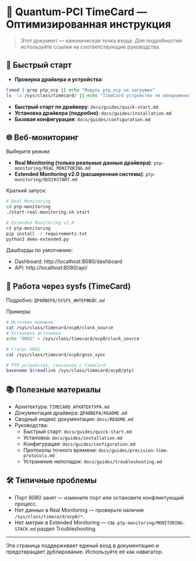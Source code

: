 # 🧭 Quantum-PCI TimeCard — Оптимизированная инструкция

> Этот документ — каноническая точка входа. Для подробностей используйте ссылки на соответствующие руководства.

## 🚀 Быстрый старт

- **Проверка драйвера и устройства**:
```bash
lsmod | grep ptp_ocp || echo "Модуль ptp_ocp не загружен"
ls -la /sys/class/timecard/ || echo "TimeCard устройство не обнаружено"
```
- **Быстрый старт по драйверу**: `docs/guides/quick-start.md`
- **Установка драйвера (подробно)**: `docs/guides/installation.md`
- **Базовая конфигурация**: `docs/guides/configuration.md`

## 🌐 Веб‑мониторинг

Выберите режим:
- **Real Monitoring (только реальные данные драйвера)**: `ptp-monitoring/REAL_MONITORING.md`
- **Extended Monitoring v2.0 (расширенная система)**: `ptp-monitoring/QUICKSTART.md`

Краткий запуск:
```bash
# Real Monitoring
cd ptp-monitoring
./start-real-monitoring.sh start

# Extended Monitoring v2.0
cd ptp-monitoring
pip install -r requirements.txt
python3 demo-extended.py
```

Дашборды по умолчанию:
- Dashboard: http://localhost:8080/dashboard
- API: http://localhost:8080/api/

## 🔧 Работа через sysfs (TimeCard)

Подробно: `ДРАЙВЕРА/SYSFS_ИНТЕРФЕЙС.md`

Примеры:
```bash
# Источник времени
cat /sys/class/timecard/ocp0/clock_source
# Установка источника
echo "GNSS" > /sys/class/timecard/ocp0/clock_source

# Статус GNSS
cat /sys/class/timecard/ocp0/gnss_sync

# PTP устройство, связанное с TimeCard
basename $(readlink /sys/class/timecard/ocp0/ptp)
```

## 📚 Полезные материалы

- Архитектура: `TIMECARD_АРХИТЕКТУРА.md`
- Документация драйвера: `ДРАЙВЕРА/README.md`
- Сводный индекс документации: `docs/README.md`
- Руководства:
  - Быстрый старт: `docs/guides/quick-start.md`
  - Установка: `docs/guides/installation.md`
  - Конфигурация: `docs/guides/configuration.md`
  - Протоколы точного времени: `docs/guides/precision-time-protocols.md`
  - Устранение неполадок: `docs/guides/troubleshooting.md`

## 🛠️ Типичные проблемы

- Порт 8080 занят — измените порт или остановите конфликтующий процесс.
- Нет данных в Real Monitoring — проверьте наличие `/sys/class/timecard/ocp0/*`.
- Нет метрик в Extended Monitoring — см. `ptp-monitoring/MONITORING-STACK.md` раздел Troubleshooting.

---
Эта страница поддерживает единый вход в документацию и предотвращает дублирование. Используйте её как навигатор.